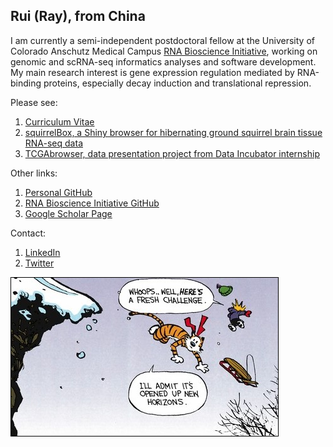 ## Rui (Ray), from China

I am currently a semi-independent postdoctoral fellow at the University of Colorado Anschutz Medical Campus [RNA Bioscience Initiative](https://rockyrna.org/), working on genomic and scRNA-seq informatics analyses and software development. My main research interest is gene expression regulation mediated by RNA-binding proteins, especially decay induction and translational repression.

Please see:
1. [Curriculum Vitae](https://github.com/raysinensis/cv/raw/master/rf_cv.pdf)
2. [squirrelBox, a Shiny browser for hibernating ground squirrel brain tissue RNA-seq data](https://raysinensis.shinyapps.io/squirrelBox/)
3. [TCGAbrowser, data presentation project from Data Incubator internship](http://tcga.raysinensis.com)

Other links:
1. [Personal GitHub](https://github.com/raysinensis)
2. [RNA Bioscience Initiative GitHub](https://github.com/rnabioco)
3. [Google Scholar Page](https://scholar.google.com/citations?view_op=list_works&hl=en&user=5K4soB0AAAAJ)

Contact:
1. [LinkedIn](https://www.linkedin.com/in/rui-fu-rna/)
2. [Twitter](https://twitter.com/FRancium34)

<img align="center" src="new.jpg" style="border:1px solid black;" title="They said it best.">
